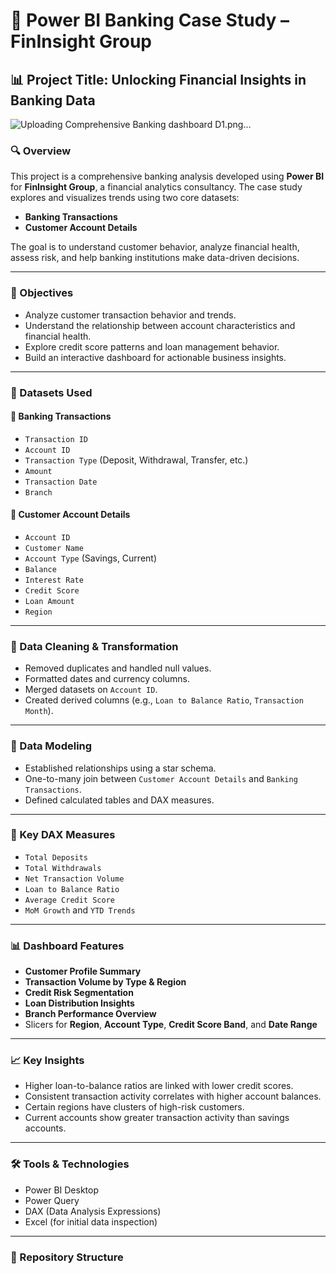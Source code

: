 # 💼 Power BI Banking Case Study – FinInsight Group

## 📊 Project Title: Unlocking Financial Insights in Banking Data
![Uploading Comprehensive Banking dashboard D1.png…]()


### 🔍 Overview
This project is a comprehensive banking analysis developed using **Power BI** for **FinInsight Group**, a financial analytics consultancy. The case study explores and visualizes trends using two core datasets:

- **Banking Transactions**
- **Customer Account Details**

The goal is to understand customer behavior, analyze financial health, assess risk, and help banking institutions make data-driven decisions.

---

### 🎯 Objectives

- Analyze customer transaction behavior and trends.
- Understand the relationship between account characteristics and financial health.
- Explore credit score patterns and loan management behavior.
- Build an interactive dashboard for actionable business insights.

---

### 🧾 Datasets Used

#### 📁 Banking Transactions
- `Transaction ID`
- `Account ID`
- `Transaction Type` (Deposit, Withdrawal, Transfer, etc.)
- `Amount`
- `Transaction Date`
- `Branch`

#### 📁 Customer Account Details
- `Account ID`
- `Customer Name`
- `Account Type` (Savings, Current)
- `Balance`
- `Interest Rate`
- `Credit Score`
- `Loan Amount`
- `Region`

---

### 🧹 Data Cleaning & Transformation

- Removed duplicates and handled null values.
- Formatted dates and currency columns.
- Merged datasets on `Account ID`.
- Created derived columns (e.g., `Loan to Balance Ratio`, `Transaction Month`).

---

### 🧱 Data Modeling

- Established relationships using a star schema.
- One-to-many join between `Customer Account Details` and `Banking Transactions`.
- Defined calculated tables and DAX measures.

---

### 📐 Key DAX Measures

- `Total Deposits`
- `Total Withdrawals`
- `Net Transaction Volume`
- `Loan to Balance Ratio`
- `Average Credit Score`
- `MoM Growth` and `YTD Trends`

---

### 📊 Dashboard Features

- **Customer Profile Summary**
- **Transaction Volume by Type & Region**
- **Credit Risk Segmentation**
- **Loan Distribution Insights**
- **Branch Performance Overview**
- Slicers for **Region**, **Account Type**, **Credit Score Band**, and **Date Range**

---

### 📈 Key Insights

- Higher loan-to-balance ratios are linked with lower credit scores.
- Consistent transaction activity correlates with higher account balances.
- Certain regions have clusters of high-risk customers.
- Current accounts show greater transaction activity than savings accounts.

---

### 🛠️ Tools & Technologies

- Power BI Desktop
- Power Query
- DAX (Data Analysis Expressions)
- Excel (for initial data inspection)

---

### 📁 Repository Structure

